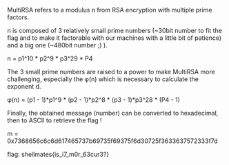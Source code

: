 MultiRSA refers to a modulus n from RSA encryption with multiple prime factors.

n is composed of 3 relatively small prime numbers (~30bit number to fit the flag and to make it factorable with our machines with a little bit of patience) and a big one (~480bit number ;) ).

n = p1^10 * p2^9 * p3^29 * P4

The 3 small prime numbers are raised to a power to make MultiRSA more challenging, especially the φ(n) which is necessary to calculate the exponent d.

φ(n) = (p1 - 1)*p1^9 * (p2 - 1)*p2^8 * (p3 - 1)*p3^28 * (P4 - 1)

Finally, the obtained message (number) can be converted to hexadecimal, then to ASCII to retrieve the flag !

m = 0x7368656c6c6d617465737b69735f69375f6d30725f3633637572333f7d

flag: shellmates{is_i7_m0r_63cur3?}